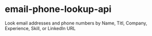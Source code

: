 # email-phone-lookup-api
Look email addresses and phone numbers by Name, Titl, Company, Experience, Skill, or LinkedIn URL
